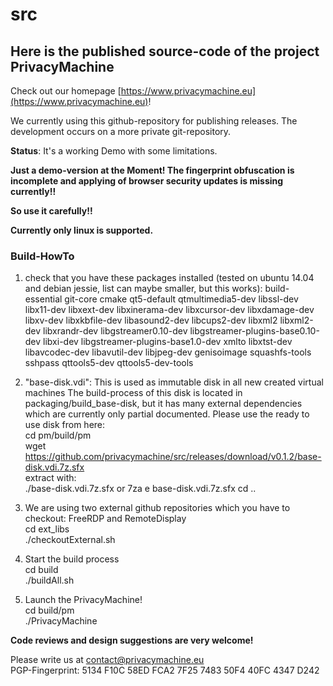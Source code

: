 # src

## Here is the published source-code of the project PrivacyMachine

Check out our homepage [https://www.privacymachine.eu](https://www.privacymachine.eu)!

We currently using this github-repository for publishing releases. The development occurs on a more private git-repository.

__Status__: It's a working Demo with some limitations.  

__Just a demo-version at the Moment! The fingerprint obfuscation is incomplete and applying of browser security updates is missing currently!!__
  
__So use it carefully!!__

__Currently only linux is supported.__


### Build-HowTo 

1. check that you have these packages installed (tested on ubuntu 14.04 and debian jessie, list can maybe smaller, but this works):
build-essential git-core cmake qt5-default qtmultimedia5-dev libssl-dev libx11-dev libxext-dev libxinerama-dev libxcursor-dev libxdamage-dev libxv-dev libxkbfile-dev libasound2-dev libcups2-dev libxml2 libxml2-dev libxrandr-dev libgstreamer0.10-dev libgstreamer-plugins-base0.10-dev libxi-dev libgstreamer-plugins-base1.0-dev xmlto libxtst-dev libavcodec-dev libavutil-dev libjpeg-dev genisoimage squashfs-tools sshpass qttools5-dev qttools5-dev-tools

2. "base-disk.vdi": This is used as immutable disk in all new created virtual machines
   The build-process of this disk is located in packaging/build_base-disk, but it has many external dependencies which are currently only partial documented.
   Please use the ready to use disk from here:     
   cd pm/build/pm  
   wget https://github.com/privacymachine/src/releases/download/v0.1.2/base-disk.vdi.7z.sfx  
   extract with:  
   ./base-disk.vdi.7z.sfx      or      7za e base-disk.vdi.7z.sfx
   cd ..

3. We are using two external github repositories which you have to checkout: FreeRDP and RemoteDisplay  
   cd ext_libs  
   ./checkoutExternal.sh  

4. Start the build process  
   cd build  
   ./buildAll.sh  

5. Launch the PrivacyMachine!  
   cd build/pm  
   ./PrivacyMachine  


__Code reviews and design suggestions are very welcome!__

Please write us at contact@privacymachine.eu  
PGP-Fingerprint: 5134 F10C 58ED FCA2 7F25 7483 50F4 40FC 4347 D242
